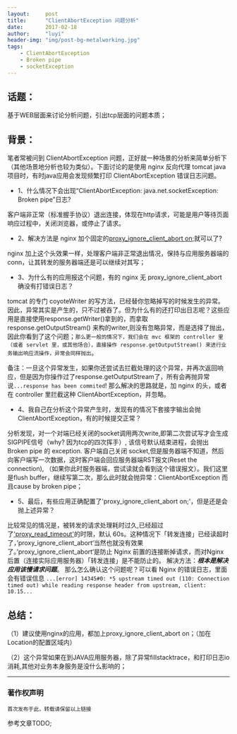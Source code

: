 ```yaml
---
layout:     post
title:      "ClientAbortException 问题分析"
date:       2017-02-18
author:     "luyi"
header-img: "img/post-bg-metalworking.jpg"
tags:
    - ClientAbortException
    - Broken pipe
    - socketException
---
```


## 话题：

基于WEB层面来讨论分析问题，引出tcp层面的问题本质；

## 背景：

笔者常被问到 ClientAbortException 问题，正好就一种场景的分析来简单分析下（其他场景地分析也较为类似）。下面讨论的是使用 nginx 反向代理 tomcat java项目时，有时java应用会发现频繁打印  ClientAbortException 错误日志问题。

- 1、什么情况下会出现“ClientAbortException:  java.net.socketException:  Broken pipe”日志?

客户端非正常（标准握手协议）退出连接，体现在http请求，可能是用户等待页面响应过程中，关闭浏览器，或停止了请求。

- 2、解决方法是 nginx 加个固定的[proxy_ignore_client_abort on;](http://nginx.org/en/docs/http/ngx_http_proxy_module.html#proxy_ignore_client_abort)就可以了?

nginx 加上这个头效果一样，处理客户端非正常退出情况，保持与应用服务器端的conn，让其转发的服务器端还是可以继续对其写；

- 3、为什么有的应用报这个问题，有的 nginx 无 proxy_ignore_client_abort 确没有打错误日志？

tomcat 的专门 coyoteWriter 的写方法，已经替你忽略掉写的时候发生的异常。因此，异常其实是产生的，只不过被吞了。但为什么有的还打印出日志呢？这些应用是直接使用response.getWriter()拿到的，而拿取 response.getOutputStream() 来构的writer,则没有忽略异常，而是选择了抛出，因此你看到了这个问题；`那么更一般的情况下，我们会在 mvc 框架的 controller 里（或者 servlet 里，或其他场合），直接操作 response.getOutputStream() 来进行业务输出响应流操作，异常会同样抛出`。

备注：一旦这个异常发生，如果你还尝试去拦截处理的这个异常，并再次返回响应，但是因为你操作过了response.getOutputStream了，所有会再抛异常说`...response has been commited`! 那么解决的思路就是，加 nginx 的头，或者在 controller 里拦截这种 ClientAbortException，并忽略。

- 4、我自己在分析这个异常产生时，发现有的情况下套接字输出会抛ClientAbortException，有的时候提交正常？

分析发现，对一个对端已经关闭的socket调用两次write,即第二次尝试写才会生成SIGPIPE信号（why? 因为tcp的四次挥手）, 该信号默认结束进程，会抛出 Broken pipe 的 exception.  客户端自己关闭 socket,但是服务器端不知道，然后向客户端写一次数据，这时客户端会回应服务器端RST报文(Reset the connection), （如果你此时服务器端，尝试读就会看到这个错误报文）。我们这里是flush buffer，继续写第二次，那么此时就会抛异常：ClientAbortException 而且cause by broken pipe；

- 5、最后，有些应用正确配置了'proxy_ignore_client_abort on;'，但是还是会抛上述异常？

比较常见的情况是，被转发的请求处理耗时过久,已经超过了['proxy_read_timeout'](http://nginx.org/en/docs/http/ngx_http_proxy_module.html#proxy_read_timeout)的时限，默认 60s。这种情况下「转发连接」已经读超时了，’proxy_ignore_client_abort‘当然也就没有效果了。’proxy_ignore_client_abort‘是防止 Nginx 前置的连接断掉请求，而对Nginx 后置（连接实际应用服务器）「转发连接」是不能防止的。 解决方法：***根本是解决应用该慢请求问题***。
         那么怎么确认这个问题呢？可以看 Nginx 的错误日志，里面会有错误信息
`...[error] 14345#0: *5 upstream timed out (110: Connection timed out) while reading response header from upstream, client: 10.15...`

## 总结：

（1）建议使用nginx的应用，都加上proxy_ignore_client_abort on；（加在Location的配置区域内）

（2）这个异常如果在到JAVA应用服务器，除了异常fillstacktrace，和打印日志io消耗,其他对业务本身服务是没什么影响的；

---

### 著作权声明

`首次发布于此，转载请保留以上链接`

参考文章TODO;
